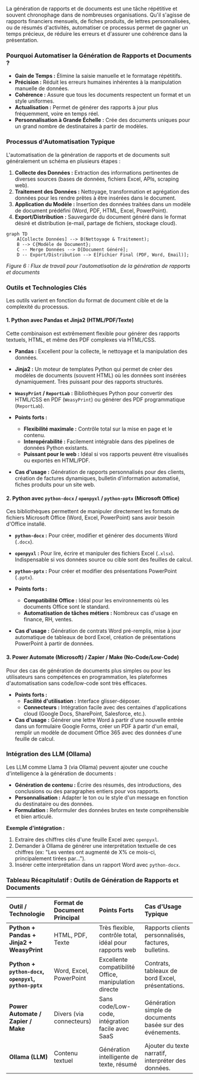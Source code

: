 La génération de rapports et de documents est une tâche répétitive et souvent chronophage dans de nombreuses organisations. Qu'il s'agisse de rapports financiers mensuels, de fiches produits, de lettres personnalisées, ou de résumés d'activités, automatiser ce processus permet de gagner un temps précieux, de réduire les erreurs et d'assurer une cohérence dans la présentation.

### Pourquoi Automatiser la Génération de Rapports et Documents ?

* **Gain de Temps :** Élimine la saisie manuelle et le formatage répétitifs.
* **Précision :** Réduit les erreurs humaines inhérentes à la manipulation manuelle de données.
* **Cohérence :** Assure que tous les documents respectent un format et un style uniformes.
* **Actualisation :** Permet de générer des rapports à jour plus fréquemment, voire en temps réel.
* **Personnalisation à Grande Échelle :** Crée des documents uniques pour un grand nombre de destinataires à partir de modèles.

### Processus d'Automatisation Typique

L'automatisation de la génération de rapports et de documents suit généralement un schéma en plusieurs étapes :

1.  **Collecte des Données :** Extraction des informations pertinentes de diverses sources (bases de données, fichiers Excel, APIs, scraping web).
2.  **Traitement des Données :** Nettoyage, transformation et agrégation des données pour les rendre prêtes à être insérées dans le document.
3.  **Application du Modèle :** Insertion des données traitées dans un modèle de document prédéfini (Word, PDF, HTML, Excel, PowerPoint).
4.  **Export/Distribution :** Sauvegarde du document généré dans le format désiré et distribution (e-mail, partage de fichiers, stockage cloud).

```mermaid
graph TD
    A[Collecte Données] --> B(Nettoyage & Traitement);
    B --> C{Modèle de Document};
    C -- Merge Données --> D[Document Généré];
    D -- Export/Distribution --> E[Fichier Final (PDF, Word, Email)];
```
*Figure 6 : Flux de travail pour l'automatisation de la génération de rapports et documents*

### Outils et Technologies Clés

Les outils varient en fonction du format de document cible et de la complexité du processus.

#### 1. Python avec Pandas et Jinja2 (HTML/PDF/Texte)

Cette combinaison est extrêmement flexible pour générer des rapports textuels, HTML, et même des PDF complexes via HTML/CSS.

* **Pandas :** Excellent pour la collecte, le nettoyage et la manipulation des données.
* **Jinja2 :** Un moteur de templates Python qui permet de créer des modèles de documents (souvent HTML) où les données sont insérées dynamiquement. Très puissant pour des rapports structurés.
* **`WeasyPrint` / `ReportLab` :** Bibliothèques Python pour convertir des HTML/CSS en PDF (`WeasyPrint`) ou générer des PDF programmatique (`ReportLab`).

* **Points forts :**
    * **Flexibilité maximale :** Contrôle total sur la mise en page et le contenu.
    * **Interopérabilité :** Facilement intégrable dans des pipelines de données Python existants.
    * **Puissant pour le web :** Idéal si vos rapports peuvent être visualisés ou exportés en HTML/PDF.
* **Cas d'usage :** Génération de rapports personnalisés pour des clients, création de factures dynamiques, bulletin d'information automatisé, fiches produits pour un site web.

#### 2. Python avec `python-docx` / `openpyxl` / `python-pptx` (Microsoft Office)

Ces bibliothèques permettent de manipuler directement les formats de fichiers Microsoft Office (Word, Excel, PowerPoint) sans avoir besoin d'Office installé.

* **`python-docx` :** Pour créer, modifier et générer des documents Word (`.docx`).
* **`openpyxl` :** Pour lire, écrire et manipuler des fichiers Excel (`.xlsx`). Indispensable si vos données source ou cible sont des feuilles de calcul.
* **`python-pptx` :** Pour créer et modifier des présentations PowerPoint (`.pptx`).

* **Points forts :**
    * **Compatibilité Office :** Idéal pour les environnements où les documents Office sont le standard.
    * **Automatisation de tâches métiers :** Nombreux cas d'usage en finance, RH, ventes.
* **Cas d'usage :** Génération de contrats Word pré-remplis, mise à jour automatique de tableaux de bord Excel, création de présentations PowerPoint à partir de données.

#### 3. Power Automate (Microsoft) / Zapier / Make (No-Code/Low-Code)

Pour des cas de génération de documents plus simples ou pour les utilisateurs sans compétences en programmation, les plateformes d'automatisation sans code/low-code sont très efficaces.

* **Points forts :**
    * **Facilité d'utilisation :** Interface glisser-déposer.
    * **Connecteurs :** Intégration facile avec des centaines d'applications cloud (Google Docs, SharePoint, Salesforce, etc.).
* **Cas d'usage :** Générer une lettre Word à partir d'une nouvelle entrée dans un formulaire Google Forms, créer un PDF à partir d'un email, remplir un modèle de document Office 365 avec des données d'une feuille de calcul.

### Intégration des LLM (Ollama)

Les LLM comme Llama 3 (via Ollama) peuvent ajouter une couche d'intelligence à la génération de documents :

* **Génération de contenu :** Écrire des résumés, des introductions, des conclusions ou des paragraphes entiers pour vos rapports.
* **Personnalisation :** Adapter le ton ou le style d'un message en fonction du destinataire ou des données.
* **Formulation :** Reformuler des données brutes en texte compréhensible et bien articulé.

**Exemple d'intégration :**
1.  Extraire des chiffres clés d'une feuille Excel avec `openpyxl`.
2.  Demander à Ollama de générer une interprétation textuelle de ces chiffres (ex: "Les ventes ont augmenté de X% ce mois-ci, principalement tirées par...").
3.  Insérer cette interprétation dans un rapport Word avec `python-docx`.

### Tableau Récapitulatif : Outils de Génération de Rapports et Documents

| Outil / Technologie | Format de Document Principal | Points Forts                                   | Cas d'Usage Typique                                  |
| :------------------ | :--------------------------- | :--------------------------------------------- | :--------------------------------------------------- |
| **Python + Pandas + Jinja2 + WeasyPrint** | HTML, PDF, Texte             | Très flexible, contrôle total, idéal pour rapports web | Rapports clients personnalisés, factures, bulletins. |
| **Python + `python-docx`, `openpyxl`, `python-pptx`** | Word, Excel, PowerPoint      | Excellente compatibilité Office, manipulation directe | Contrats, tableaux de bord Excel, présentations.     |
| **Power Automate / Zapier / Make** | Divers (via connecteurs)     | Sans code/Low-code, intégration facile avec SaaS     | Génération simple de documents basée sur des événements. |
| **Ollama (LLM)** | Contenu textuel              | Génération intelligente de texte, résumé       | Ajouter du texte narratif, interpréter des données.  |
